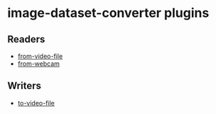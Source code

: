 # image-dataset-converter plugins
## Readers
* [from-video-file](from-video-file.md)
* [from-webcam](from-webcam.md)

## Writers
* [to-video-file](to-video-file.md)
